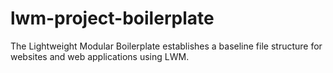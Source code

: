 # lwm-project-boilerplate
The Lightweight Modular Boilerplate establishes a baseline file structure for websites and web applications using LWM.
